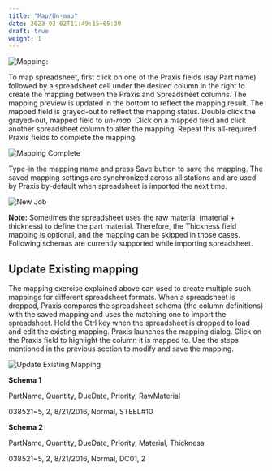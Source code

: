 ```yaml
---
title: "Map/Un-map"
date: 2023-03-02T11:49:15+05:30
draft: true
weight: 1
---
```


![Mapping:](/images/Mapping.png)

To map spreadsheet, first click on one of the Praxis fields (say Part name) followed by a spreadsheet cell under the desired column in the right to create the mapping between the Praxis and Spreadsheet columns. The mapping preview is updated in the bottom to reflect the mapping result. The mapped field is grayed-out to reflect the mapping status. Double click the grayed-out, mapped field to *un-map*. Click on a mapped field and click another spreadsheet column to alter the mapping. 
Repeat this all-required Praxis fields to complete the mapping. 

![Mapping Complete](/images/MappingComplete.png)

Type-in the mapping name and press Save button to save the mapping. The saved mapping settings are synchronized across all stations and are used by Praxis by-default when spreadsheet is imported the next time. 

![New Job](/images/SpreadsheetNewJob.png)

**Note:** Sometimes the spreadsheet uses the raw material (material + thickness) to define the part material. Therefore, the Thickness field mapping is optional, and the mapping can be skipped in those cases.
Following schemas are currently supported while importing spreadsheet.

Update Existing mapping
-----------------------
The mapping exercise explained above can used to create multiple such mappings for different spreadsheet formats. When a spreadsheet is dropped, Praxis compares the spreadsheet schema (the column definitions) with the saved mapping and uses the matching one to import the spreadsheet. Hold the Ctrl key when the spreadsheet is dropped to load and edit the existing mapping. Praxis launches the mapping dialog. Click on the Praxis field to highlight the column it is mapped to. Use the steps mentioned in the previous section to modify and save the mapping.

![Update Existing Mapping](/images/UpdateMapping.png)

**Schema 1**

PartName, Quantity, DueDate, Priority, RawMaterial 

038521~5, 2, 8/21/2016, Normal, STEEL#10 

**Schema 2**

PartName, Quantity, DueDate, Priority, Material, Thickness 

038521~5, 2, 8/21/2016, Normal, DC01, 2
